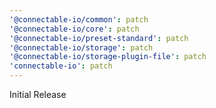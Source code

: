 ```yaml
---
'@connectable-io/common': patch
'@connectable-io/core': patch
'@connectable-io/preset-standard': patch
'@connectable-io/storage': patch
'@connectable-io/storage-plugin-file': patch
'connectable-io': patch
---
```


Initial Release
